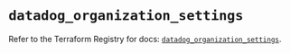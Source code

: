 # `datadog_organization_settings`

Refer to the Terraform Registry for docs: [`datadog_organization_settings`](https://registry.terraform.io/providers/datadog/datadog/3.44.1/docs/resources/organization_settings).
